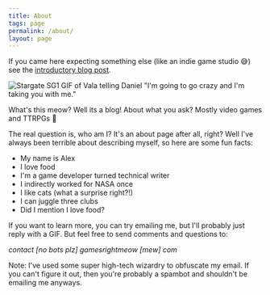 ```yaml
---
title: About
tags: page
permalink: /about/
layout: page
---
```


If you came here expecting something else (like an indie game studio 😅) see the [introductory blog post](/posts/hello-world).

![Stargate SG1 GIF of Vala telling Daniel "I'm going to go crazy and I'm taking you with me."](https://thumbs.gfycat.com/AmusingWeeklyGilamonster-max-1mb.gif)

What's this meow? Well its a blog! About what you ask? Mostly video games and TTRPGs 🎲

The real question is, who am I? It's an about page after all, right? Well I've always been terrible about describing myself, so here are some fun facts:

* My name is Alex
* I love food
* I'm a game developer turned technical writer
* I indirectly worked for NASA once
* I like cats (what a surprise right?!)
* I can juggle three clubs
* Did I mention I love food?

If you want to learn more, you can try emailing me, but I'll probably just reply with a GIF. But feel free to send comments and questions to:

_contact [no bots plz] gamesrightmeow [mew] com_

Note: I've used some super high-tech wizardry to obfuscate my email. If you can't figure it out, then you're probably a spambot and shouldn't be emailing me anyways.